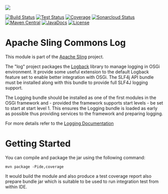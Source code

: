 [<img src="https://sling.apache.org/res/logos/sling.png"/>](https://sling.apache.org)

 [![Build Status](https://ci-builds.apache.org/job/Sling/job/modules/job/sling-org-apache-sling-commons-log/job/master/badge/icon)](https://ci-builds.apache.org/job/Sling/job/modules/job/sling-org-apache-sling-commons-log/job/master/) [![Test Status](https://img.shields.io/jenkins/tests.svg?jobUrl=https://ci-builds.apache.org/job/Sling/job/modules/job/sling-org-apache-sling-commons-log/job/master/)](https://ci-builds.apache.org/job/Sling/job/modules/job/sling-org-apache-sling-commons-log/job/master/test/?width=800&height=600) [![Coverage](https://sonarcloud.io/api/project_badges/measure?project=apache_sling-org-apache-sling-commons-log&metric=coverage)](https://sonarcloud.io/dashboard?id=apache_sling-org-apache-sling-commons-log) [![Sonarcloud Status](https://sonarcloud.io/api/project_badges/measure?project=apache_sling-org-apache-sling-commons-log&metric=alert_status)](https://sonarcloud.io/dashboard?id=apache_sling-org-apache-sling-commons-log) [![Maven Central](https://maven-badges.herokuapp.com/maven-central/org.apache.sling/org.apache.sling.commons.log/badge.svg)](https://search.maven.org/#search%7Cga%7C1%7Cg%3A%22org.apache.sling%22%20a%3A%22org.apache.sling.commons.log%22) [![JavaDocs](https://www.javadoc.io/badge/org.apache.sling/org.apache.sling.commons.log.svg)](https://www.javadoc.io/doc/org.apache.sling/org.apache.sling.commons.log) [![License](https://img.shields.io/badge/License-Apache%202.0-blue.svg)](https://www.apache.org/licenses/LICENSE-2.0)

# Apache Sling Commons Log

This module is part of the [Apache Sling](https://sling.apache.org) project.

The "log" project packages the [Logback][2] library to manage logging
in OSGi environment. It provide some useful extension to the default
Logback feature set to enable better integration with OSGi. The SLF4j
API bundle must be installed along with this bundle to provide full SLF4J
logging support.
  
The Logging bundle should be installed as one of the first modules in
the OSGi framework and - provided the framework supports start levels -
be set to start at start level 1. This ensures the Logging bundle is
loaded as early as possible thus providing services to the framework
and preparing logging.

For more details refer to the [Logging Documentation][1]

Getting Started
===============

You can compile and package the jar using the following command:

    mvn package -Pide,coverage

It would build the module and also produce a test coverage report also
prepare bundle jar which is suitable to be used to run integration test
from within IDE.

[1]: http://sling.apache.org/documentation/development/logging.html
[2]: http://logback.qos.ch/
